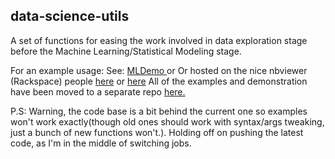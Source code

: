 ## data-science-utils

A set of functions for easing the work involved in data exploration stage before the Machine
Learning/Statistical Modeling stage.

For an example usage:
See: [MLDemo ](https://github.com/anandjeyahar/mlDemoExamples) or
	Or hosted on the nice nbviewer (Rackspace) people
	[here](http://nbviewer.jupyter.org/github/anandjeyahar/mlDemoExamples/blob/master/IrisDataExplorer.ipynb) or [here](https://github.com/anandjeyahar/mlDemoExamples/blob/master/Iris_Cluster_demo.ipynb)
All of the examples and demonstration have been moved to a separate repo [here.](https://github.com/anandjeyahar/mlDemoExamples)

P.S: Warning, the code base is a bit behind the current one so examples won't work exactly(though old ones should work with syntax/args tweaking, just a bunch of new functions won't.). Holding off on pushing the latest code, as I'm in the middle of switching jobs.
